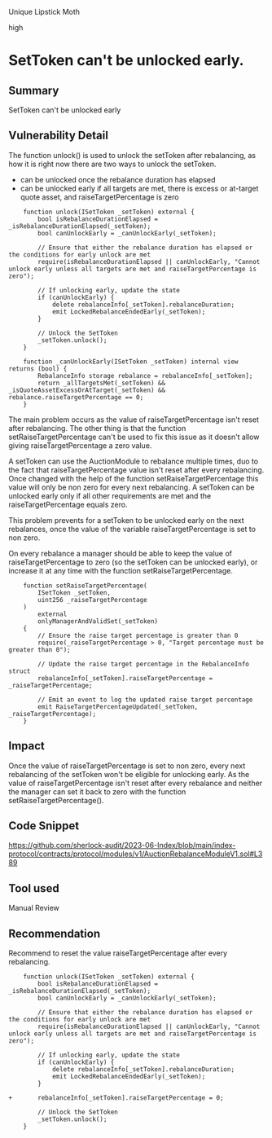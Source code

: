 Unique Lipstick Moth

high

# SetToken can't be unlocked early.

## Summary
SetToken can't be unlocked early

## Vulnerability Detail
The function unlock() is used to unlock the setToken after rebalancing, as how it is right now there are two ways to unlock the setToken.

- can be unlocked once the rebalance duration has elapsed
- can be unlocked early if all targets are met, there is excess or at-target quote asset, and raiseTargetPercentage is zero
```solidity
    function unlock(ISetToken _setToken) external {
        bool isRebalanceDurationElapsed = _isRebalanceDurationElapsed(_setToken);
        bool canUnlockEarly = _canUnlockEarly(_setToken);

        // Ensure that either the rebalance duration has elapsed or the conditions for early unlock are met
        require(isRebalanceDurationElapsed || canUnlockEarly, "Cannot unlock early unless all targets are met and raiseTargetPercentage is zero");

        // If unlocking early, update the state
        if (canUnlockEarly) {
            delete rebalanceInfo[_setToken].rebalanceDuration;
            emit LockedRebalanceEndedEarly(_setToken);
        }

        // Unlock the SetToken
        _setToken.unlock();
    }
```
```solidity
    function _canUnlockEarly(ISetToken _setToken) internal view returns (bool) {
        RebalanceInfo storage rebalance = rebalanceInfo[_setToken];
        return _allTargetsMet(_setToken) && _isQuoteAssetExcessOrAtTarget(_setToken) && rebalance.raiseTargetPercentage == 0;
    }
```

The main problem occurs as the value of raiseTargetPercentage isn't reset after rebalancing. The other thing is that the function setRaiseTargetPercentage can't be used to fix this issue as it doesn't allow giving raiseTargetPercentage a zero value.

A setToken can use the AuctionModule to rebalance multiple times, duo to the fact that raiseTargetPercentage value isn't reset after every rebalancing. Once changed with the help of the function setRaiseTargetPercentage this value will only be non zero for every next rebalancing. A setToken can be unlocked early only if all other requirements are met and the raiseTargetPercentage equals zero.

This problem prevents for a setToken to be unlocked early on the next rebalances, once the value of the variable raiseTargetPercentage is set to non zero. 

On every rebalance a manager should be able to keep the value of raiseTargetPercentage to zero (so the setToken can be unlocked early), or increase it at any time with the function setRaiseTargetPercentage.

```solidity
    function setRaiseTargetPercentage(
        ISetToken _setToken,
        uint256 _raiseTargetPercentage
    )
        external
        onlyManagerAndValidSet(_setToken)
    {
        // Ensure the raise target percentage is greater than 0
        require(_raiseTargetPercentage > 0, "Target percentage must be greater than 0");

        // Update the raise target percentage in the RebalanceInfo struct
        rebalanceInfo[_setToken].raiseTargetPercentage = _raiseTargetPercentage;

        // Emit an event to log the updated raise target percentage
        emit RaiseTargetPercentageUpdated(_setToken, _raiseTargetPercentage);
    }
```

## Impact
Once the value of raiseTargetPercentage is set to non zero, every next rebalancing of the setToken won't be eligible for unlocking early. As the value of raiseTargetPercentage isn't reset after every rebalance and neither the manager can set it back to zero with the function setRaiseTargetPercentage().

## Code Snippet

https://github.com/sherlock-audit/2023-06-Index/blob/main/index-protocol/contracts/protocol/modules/v1/AuctionRebalanceModuleV1.sol#L389

## Tool used

Manual Review

## Recommendation
Recommend to reset the value raiseTargetPercentage after every rebalancing.

```solidity
    function unlock(ISetToken _setToken) external {
        bool isRebalanceDurationElapsed = _isRebalanceDurationElapsed(_setToken);
        bool canUnlockEarly = _canUnlockEarly(_setToken);

        // Ensure that either the rebalance duration has elapsed or the conditions for early unlock are met
        require(isRebalanceDurationElapsed || canUnlockEarly, "Cannot unlock early unless all targets are met and raiseTargetPercentage is zero");

        // If unlocking early, update the state
        if (canUnlockEarly) {
            delete rebalanceInfo[_setToken].rebalanceDuration;
            emit LockedRebalanceEndedEarly(_setToken);
        }

+       rebalanceInfo[_setToken].raiseTargetPercentage = 0;

        // Unlock the SetToken
        _setToken.unlock();
    }
```